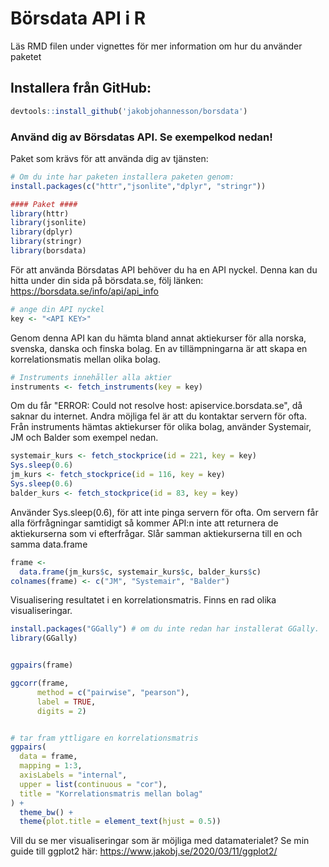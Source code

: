 # Börsdata API i R

Läs RMD filen under vignettes för mer information om hur du använder paketet

## Installera från GitHub:

```r
devtools::install_github('jakobjohannesson/borsdata')
```

### Använd dig av Börsdatas API. Se exempelkod nedan!


Paket som krävs för att använda dig av tjänsten:

```r
# Om du inte har paketen installera paketen genom:
install.packages(c("httr","jsonlite","dplyr", "stringr"))

#### Paket ####
library(httr)
library(jsonlite)
library(dplyr)
library(stringr)
library(borsdata)
```

För att använda Börsdatas API behöver du ha en API nyckel. Denna kan du hitta under din sida på börsdata.se, följ länken: https://borsdata.se/info/api/api_info

```r
# ange din API nyckel
key <- "<API KEY>"
```

Genom denna API kan du hämta bland annat aktiekurser för alla norska, svenska, danska och finska bolag. En av tillämpningarna är att skapa en korrelationsmatis mellan olika bolag.

```r
# Instruments innehåller alla aktier
instruments <- fetch_instruments(key = key)
```

Om du får "ERROR: Could not resolve host: apiservice.borsdata.se", då saknar du internet. Andra möjliga fel är att du kontaktar servern för ofta. Från instruments hämtas aktiekurser för olika bolag, använder Systemair, JM och Balder som exempel nedan.

```r
systemair_kurs <- fetch_stockprice(id = 221, key = key)
Sys.sleep(0.6)
jm_kurs <- fetch_stockprice(id = 116, key = key)
Sys.sleep(0.6)
balder_kurs <- fetch_stockprice(id = 83, key = key)
```

Använder Sys.sleep(0.6), för att inte pinga servern för ofta. Om servern får alla förfrågningar samtidigt så kommer API:n inte att returnera de aktiekurserna som vi efterfrågar. Slår samman aktiekurserna till en och samma data.frame

```r
frame <-
  data.frame(jm_kurs$c, systemair_kurs$c, balder_kurs$c)
colnames(frame) <- c("JM", "Systemair", "Balder")
```

Visualisering resultatet i en korrelationsmatris. Finns en rad olika visualiseringar. 

```r
install.packages("GGally") # om du inte redan har installerat GGally.
library(GGally)


ggpairs(frame)

ggcorr(frame,
      method = c("pairwise", "pearson"),
      label = TRUE,
      digits = 2)


# tar fram yttligare en korrelationsmatris
ggpairs(
  data = frame,
  mapping = 1:3,
  axisLabels = "internal",
  upper = list(continuous = "cor"),
  title = "Korrelationsmatris mellan bolag"
) +
  theme_bw() +
  theme(plot.title = element_text(hjust = 0.5))

```

Vill du se mer visualiseringar som är möjliga med datamaterialet? Se min guide till ggplot2 här: https://www.jakobj.se/2020/03/11/ggplot2/
